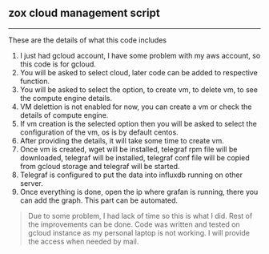 ## zox cloud management script
------
These are the details of what this code includes 

 1. I just had gcloud account, I have some problem with my aws account, so this code is for gcloud.
 2. You will be asked to select cloud, later code can be added to respective function.
 3. You will be asked to select the option, to create vm, to delete vm, to see the compute engine details.
 4. VM delettion is not enabled for now, you can create a vm or check the details of compute engine.
 5. If vm creation is the selected option then you will be asked to select the configuration of the vm, os is by default centos.
 6. After providing the details, it will take some time to create vm.
 7. Once vm is created, wget will be installed, telegraf rpm file will be downloaded, telegraf will be installed, telegraf conf file will be copied from gcloud storage and telegraf will be started.
 8. Telegraf is configured to put the data into influxdb running on other server.
 9. Once everything is done, open the ip where grafan is running, there you can add the graph. This part can be automated.
  
  > Due to some problem, I had lack of time so this is what I did. Rest of the improvements can be done.
  Code was written and tested on gcloud instance as my personal laptop is not working. I will provide the access when needed by mail.
